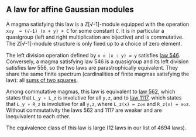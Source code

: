 ## A law for affine Gaussian modules

A magma satisfying this law is a ℤ[√-1]-module equipped with the operation `x◇y  = (√-1) (x + y) + C` for some constant `C`.  It is in particular a quasigroup (left and right multiplication are bijective) and is commutative.  The ℤ[√-1]-module structure is only fixed up to a choice of zero element.

The left division operation defined by `x ◇ (x : y) = y` satisfies [law 546](https://teorth.github.io/equational_theories/implications/?546).  Conversely, a magma satisfying law 546 is a quasigroup and its left division satisfies law 556, so the two laws are parastrophically equivalent.  They share the same finite spectrum (cardinalities of finite magmas satisfying the law): all [sums of two squares](https://leanprover.zulipchat.com/#narrow/channel/458659-Equational/topic/Order.203.20Spectra/with/526300502).

Among commutative magmas, this law is equivalent to [law 562](https://teorth.github.io/equational_theories/implications/?562), which states that `L_y ∘ L_z` is involutive for all `y,z`, and to [law 1117](https://teorth.github.io/equational_theories/implications/?1117), which states that `L_y ∘ R_z` is involutive for all `y,z`, where `L_z(x) = z◇x` and `R_z(x) = x◇z`.  Without commutativity the laws 562 and 1117 are weaker and are inequivalent to each other.

The equivalence class of this law is large (12 laws in our list of 4694 laws).

